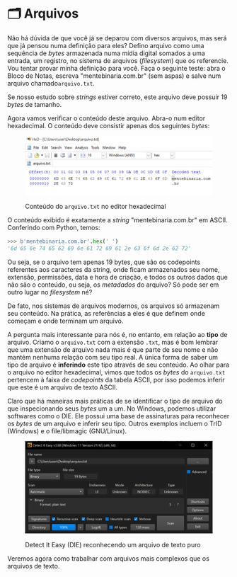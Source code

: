 # 🗂 Arquivos

Não há dúvida de que você já se deparou com diversos arquivos, mas será que já pensou numa definição para eles? Defino arquivo como uma sequência de _bytes_ armazenada numa mídia digital somados a uma entrada, um registro, no sistema de arquivos (_filesystem_) que os referencie. Vou tentar provar minha definição para você. Faça o seguinte teste: abra o Bloco de Notas, escreva "mentebinaria.com.br" (sem aspas) e salve num arquivo chamado`arquivo.txt`.

Se nosso estudo sobre _strings_ estiver correto, este arquivo deve possuir 19 _bytes_ de tamanho.

Agora vamos verificar o conteúdo deste arquivo. Abra-o num editor hexadecimal. O conteúdo deve consistir apenas dos seguintes _bytes_:

<figure><img src="../.gitbook/assets/hxd_arquivo_txt.png" alt=""><figcaption><p>Conteúdo do <code>arquivo.txt</code> no editor hexadecimal</p></figcaption></figure>

O conteúdo exibido é exatamente a _string_ "mentebinaria.com.br" em ASCII. Conferindo com Python, temos:

```python
>>> b'mentebinaria.com.br'.hex(' ')
'6d 65 6e 74 65 62 69 6e 61 72 69 61 2e 63 6f 6d 2e 62 72'
```

Ou seja, se o arquivo tem apenas 19 bytes, que são os codepoints referentes aos caracteres da string, onde ficam armazenados seu nome, extensão, permissões, data e hora de criação, e todos os outros dados que não são o conteúdo, ou seja, os _metadados_ do arquivo? Só pode ser em outro lugar no _filesystem_ né?

De fato, nos sistemas de arquivos modernos, os arquivos só armazenam seu conteúdo. Na prática, as referências a eles é que definem onde começam e onde terminam um arquivo.

A pergunta mais interessante para nós é, no entanto, em relação ao **tipo** de arquivo. Criamo o `arquivo.txt` com a extensão `.txt`, mas é bom lembrar que uma extensão de arquivo nada mais é que parte de seu nome e não mantém nenhuma relação com seu tipo real. A única forma de saber um tipo de arquivo é **inferindo** este tipo através de seu conteúdo. Ao olhar para o arquivo no editor hexadecimal, vimos que todos os _bytes_ do `arquivo.txt` pertencem à faixa de _codepoints_ da tabela ASCII, por isso podemos inferir que este é um arquivo de texto ASCII.

Claro que há maneiras mais práticas de se identificar o tipo de arquivo do que inspecionando seus _bytes_ um a um. No Windows, podemos utilizar softwares como o DIE. Ele possui uma base de assinaturas para reconhecer os _bytes_ de um arquivo e inferir seu tipo. Outros exemplos incluem o TrID (Windows) e o file/libmagic (GNU/Linux).

<figure><img src="../.gitbook/assets/die_arquivo_txt.png" alt=""><figcaption><p>Detect It Easy (DIE) reconhecendo um arquivo de texto puro</p></figcaption></figure>

Veremos agora como trabalhar com arquivos mais complexos que os arquivos de texto.
